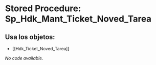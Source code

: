 # Stored Procedure: Sp_Hdk_Mant_Ticket_Noved_Tarea

## Usa los objetos:
- [[Hdk_Ticket_Noved_Tarea]]

*No code available.*
